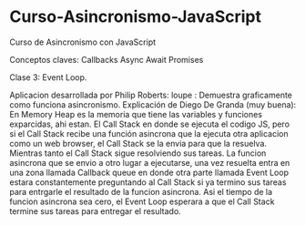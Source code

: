 # Curso-Asincronismo-JavaScript
Curso de Asincronismo con JavaScript

Conceptos claves: 
Callbacks Async Await Promises

Clase 3: Event Loop.

Aplicacion desarrollada por Philip Roberts: loupe : Demuestra graficamente como funciona asincronismo.
Explicación de Diego De Granda (muy buena): En Memory Heap es la memoria que tiene las variables y funciones exparcidas, ahi estan. El Call Stack en donde se ejecuta el codigo JS, pero si el Call Stack recibe una función asincrona que la ejecuta otra aplicacion como un web browser, el Call Stack se la envia para que la resuelva. Mientras tanto el Call Stack sigue resolviendo sus tareas. La funcion asincrona que se envio a otro lugar a ejecutarse, una vez resuelta entra en una zona llamada Callback queue en donde otra parte llamada Event Loop estara constantemente preguntando al Call Stack si ya termino sus tareas para entrgarle el resultado de la funcion asincrona. Asi el tiempo de la funcion asincrona sea cero, el Event Loop esperara a que el Call Stack termine sus tareas para entregar el resultado.
